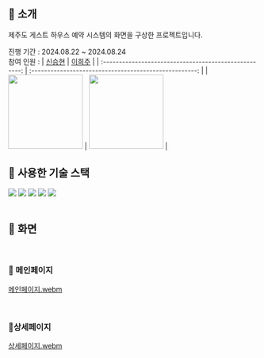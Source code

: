 ##  :pushpin: 소개 
제주도 게스트 하우스 예약 시스템의 화면을 구상한 프로젝트입니다.

진행 기간 : 2024.08.22 ~ 2024.08.24 <br>
참여 인원 : 
|  [신승현](https://github.com/Shin-seung-hyun) |  [이희주](https://github.com/Heeju-Lee)  | 
| :----------------------------------------------------: | :----------------------------------------------------: |
| <img src ="https://avatars.githubusercontent.com/u/59863297?v=4" width="150" /> | <img src ="https://avatars.githubusercontent.com/u/174020605?v=4" width="150" /> |
<br>

## :pushpin: 사용한 기술 스택 
<div>
  <img src="https://img.shields.io/badge/html5-E34F26?style=for-the-badge&logo=html5&logoColor=white">
  <img src="https://img.shields.io/badge/css-1572B6?style=for-the-badge&logo=css3&logoColor=white">
  <img src="https://img.shields.io/badge/javascript-F7DF1E?style=for-the-badge&logo=javascript&logoColor=black">
  <img src="https://img.shields.io/badge/jquery-0769AD?style=for-the-badge&logo=jquery&logoColor=white">
  <img src="https://img.shields.io/badge/bootstrap-7952B3?style=for-the-badge&logo=bootstrap&logoColor=white">
</div>
  <br>

##  :pushpin: 화면 
<br>

### :tangerine: 메인페이지
[메인페이지.webm](https://github.com/user-attachments/assets/5a748baa-2124-436b-9381-1d9589ce3d49)

<br>

### :tangerine:상세페이지
[상세페이지.webm](https://github.com/user-attachments/assets/85435d27-390e-4ddb-8349-e435db1e876f)
